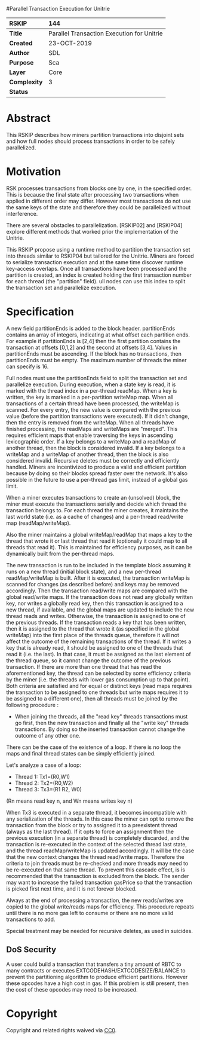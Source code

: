 #Parallel Transaction Execution for Unitrie

|RSKIP          |144           |
| :------------ |:-------------|
|**Title**      |Parallel Transaction Execution for Unitrie |
|**Created**    |23-OCT-2019 |
|**Author**     |SDL |
|**Purpose**    |Sca |
|**Layer**      |Core |
|**Complexity** |3 |
|**Status**     | |

# **Abstract**

This RSKIP describes how miners partition transactions into disjoint sets and how full nodes should process transactions in order to be safely parallelized. 

# **Motivation**

RSK processes transactions from blocks one by one, in the specified order. This is because the final state after processing two transactions when applied in different order may differ. However most transactions do not use the same keys of the state and therefore they could be parallelized without interference.

There are several obstacles to parallelization. [RSKIP02] and [RSKIP04] explore different methods that worked prior the implementation of the Unitrie. 

This RSKIP propose using a runtime method to partition the transaction set into threads similar to RSKIP04 but tailored for the Unitrie. Miners are forced to serialize transaction execution and at the same time discover runtime key-access overlaps. Once all transactions have been processed and the partition is created, an index is created holding the first transaction number for each thread (the "partition" field).  ull nodes can use this index to split the transaction set and parallelize execution.


# Specification

A new field partitionEnds is added to the block header. partitionEnds contains an array of integers, indicating at what offset each partition ends. For example if partitionEnds is [2,4] then the first partition contains the transaction at offsets [0,1,2] and the second at offsets [3,4]. Values in partitionEnds must be ascending. If the block has no transactions, then partitionEnds must be empty. The maximum number of threads the miner can specify is 16.

Full nodes must use the partitionEnds field to split the transaction set and parallelize execution. During execution, when a state key is read, it is marked with the thread index in a per-thread readMap. When a key is written, the key is marked in a per-partition writeMap map. When all transactions of a certain thread have been processed, the writeMap is scanned. For every entry, the new value is compared with the previous value (before the partition transactions were executed).  If it didn't change, then the entry is removed from the writeMap. When all threads have finished processing, the readMaps and writeMaps are "merged". This requires efficient maps that enable traversing the keys in ascending lexicographic order. If a key belongs to a writeMap and a readMap of another thread, then the block is considered invalid. If a key belongs to a writeMap and a writeMap of another thread, then the block is also considered invalid. Recursive deletes must be correctly and efficiently handled. Miners are incentivized to produce a valid and efficient partition because by doing so their blocks spread faster over the network. It's also possible in the future to use a per-thread gas limit, instead of a global gas limit.

When a miner executes transactions to create an (unsolved) block, the miner must execute the transactions serially and decide which thread the transaction belongs to. For each thread the miner creates, it maintains the last world state (i.e. as a cache of changes) and a per-thread read/write map (readMap/writeMap).  

Also the miner maintains a global writeMap/readMap that maps a key to the thread that wrote it or last thread that read it (optionally it could map to all threads that read it). This is maintained for efficiency purposes, as it can be dynamically built from the per-thread maps.

The new transaction is run to be included in the template block assuming it runs on a new thread (initial block state), and a new per-thread readMap/writeMap is built. After it is executed, the transaction writeMap is scanned for changes (as described before) and keys may be removed accordingly. Then the transaction read/write maps are compared with the global read/write maps. If the transaction does not read any globally written key, nor writes a globally read key, then this transaction is assigned to a new thread, if available, and the global maps are updated to include the new thread reads and writes. Otherwise, the transaction is assigned to one of the previous threads. If the transaction reads a key that has been written, then it is assigned to the thread that wrote it (as specified in the global writeMap) into the first place of the threads queue, therefore it will not affect the outcome of the remaining transactions of the thread. If it writes a key that is already read, it should be assigned to one of the threads that read it (i.e. the last). In that case, it must be assigned as the last element of the thread queue, so it cannot change the outcome of the previous transaction. If there are more than one thread that has read the aforementioned key, the thread can be selected by some efficiency criteria by the miner (i.e. the threads with lower gas consumption up to that point). Both criteria are satisfied and for equal or distinct keys (read maps requires the transaction to be assigned to one threads but write maps requires it to be assigned to a different one), then all threads must be joined by the following procedure :

- When joining the threads, all the "read key" threads transactions must go first, then the new transaction and finally all the "write key" threads transactions. By doing so the inserted transaction cannot change the outcome of any other one.

There can be the case of the existence of a loop. If there is no loop the maps and final thread states can be simply efficiently joined. 

Let's analyze a case of a loop:

- Thread 1: Tx1=(R0,W1)
- Thread 2: Tx2=(R0,W2)
- Thread 3: Tx3=(R1 R2, W0)

(Rn means read key n, and Wn means writes key n) 

When Tx3 is executed in a separate thread, it becomes incompatible with any serialization of the threads. In this case the miner can opt to remove the transaction from the block or try to assigned it to a preexistent thread (always as the last thread). If it opts to force an assignment then the previous execution (in a separate thread) is completely discarded, and the transaction is re-executed in the context of the selected thread last state, and the thread readMap/writeMap is updated accordingly.  It will be the case that the new context changes the thread read/write maps. Therefore the criteria to join threads must be re-checked and more threads may need to be re-executed on that same thread.  To prevent this cascade effect, is is recommended that the transaction is excluded from the block. The sender may want to increase the failed transaction gasPrice so that the transaction is picked first next time, and it is not forever blocked.

Always at the end of processing a transaction, the new reads/writes are copied to the global write/reads maps for efficiency.  This procedure repeats until there is no more gas left to consume or there are no more valid transactions to add. 

Special treatment may be needed for recursive deletes, as used in suicides. 



## DoS Security

A user could build a transaction that transfers a tiny amount of RBTC to many contracts or executes EXTCODEHASH/EXTCODESIZE/BALANCE to prevent the partitioning algorithm to produce efficient partitions. However these opcodes have a high cost in gas. If this problem is still present, then the cost of these opcodes may need to be increased. 

# Copyright

Copyright and related rights waived via [CC0](https://creativecommons.org/publicdomain/zero/1.0/).
